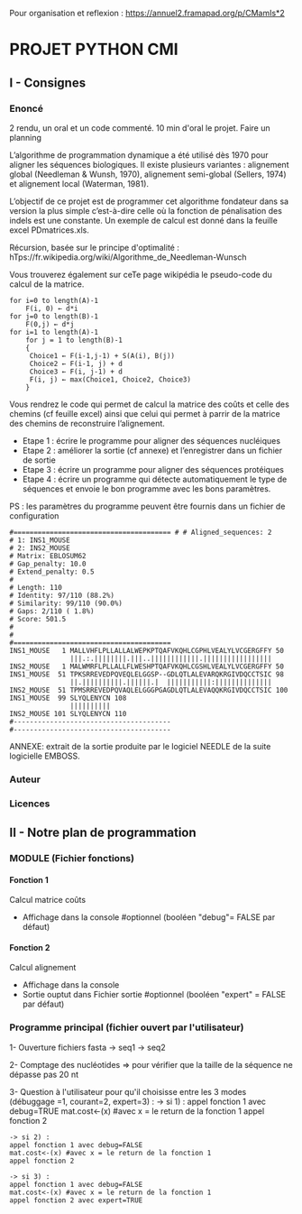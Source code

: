Pour organisation et reflexion : https://annuel2.framapad.org/p/CMamIs*2

# PROJET PYTHON CMI
## I - Consignes
### Enoncé
2 rendu, un oral et un code commenté.
10 min d'oral le projet.
Faire un planning


L’algorithme de programmation dynamique a été utilisé dès 1970 pour aligner les séquences biologiques. Il existe plusieurs variantes : alignement global (Needleman & Wunsh, 1970), alignement semi-global (Sellers, 1974) et alignement local (Waterman, 1981).

L’objectif de ce projet est de programmer cet algorithme fondateur dans sa version la plus simple c’est-à-dire celle où la fonction de pénalisation des indels est une constante. Un exemple de calcul est donné dans la feuille excel PDmatrices.xls.

Récursion, basée sur le principe d'optimalité : 
hTps://fr.wikipedia.org/wiki/Algorithme_de_Needleman-Wunsch

Vous trouverez également sur ceTe page wikipédia le pseudo-code du calcul de la matrice.
```
for i=0 to length(A)-1
    F(i, 0) ← d*i
for j=0 to length(B)-1
    F(0,j) ← d*j 
for i=1 to length(A)-1
	for j = 1 to length(B)-1 
	{
	 Choice1 ← F(i-1,j-1) + S(A(i), B(j))
	 Choice2 ← F(i-1, j) + d
	 Choice3 ← F(i, j-1) + d
	 F(i, j) ← max(Choice1, Choice2, Choice3)
	}
```
Vous rendrez le code qui permet de calcul la matrice des coûts et celle des chemins (cf feuille excel) ainsi que celui qui permet à parrir de la matrice des chemins de reconstruire l’alignement.
- Etape 1 : écrire le programme pour aligner des séquences nucléiques
- Etape 2 : améliorer la sortie (cf annexe) et l’enregistrer dans un fichier de sortie
- Etape 3 : écrire un programme pour aligner des séquences protéiques
- Etape 4 : écrire un programme qui détecte automatiquement le type de séquences et envoie le bon programme avec les bons paramètres.

PS : les paramètres du programme peuvent être fournis dans un fichier de configuration 
```
#======================================= # # Aligned_sequences: 2
# 1: INS1_MOUSE
# 2: INS2_MOUSE
# Matrix: EBLOSUM62
# Gap_penalty: 10.0
# Extend_penalty: 0.5
#
# Length: 110
# Identity: 97/110 (88.2%)
# Similarity: 99/110 (90.0%)
# Gaps: 2/110 ( 1.8%)
# Score: 501.5
#
#
#=======================================
INS1_MOUSE   1 MALLVHFLPLLALLALWEPKPTQAFVKQHLCGPHLVEALYLVCGERGFFY 50
               |||.:.||||||||.|||..||||||||||||.|||||||||||||||||
INS2_MOUSE   1 MALWMRFLPLLALLFLWESHPTQAFVKQHLCGSHLVEALYLVCGERGFFY 50
INS1_MOUSE  51 TPKSRREVEDPQVEQLELGGSP--GDLQTLALEVARQKRGIVDQCCTSIC 98
               ||.||||||||||.||||||.|  |||||||||||:||||||||||||||
INS2_MOUSE  51 TPMSRREVEDPQVAQLELGGGPGAGDLQTLALEVAQQKRGIVDQCCTSIC 100 INS1_MOUSE  99 SLYQLENYCN 108
               ||||||||||
INS2_MOUSE 101 SLYQLENYCN 110
#---------------------------------------
#---------------------------------------
```
ANNEXE: extrait de la sortie produite par le logiciel NEEDLE de la suite logicielle EMBOSS.

### Auteur
### Licences

## II - Notre plan de programmation

### MODULE (Fichier fonctions)

#### Fonction 1
Calcul matrice coûts
+ Affichage dans la console #optionnel (booléen "debug"= FALSE par défaut)

#### Fonction 2
Calcul alignement
+ Affichage dans la console
+ Sortie ouptut dans Fichier sortie #optionnel (booléen "expert" = FALSE par défaut)


### Programme principal (fichier ouvert par l'utilisateur)

1- Ouverture fichiers fasta
    -> seq1
    -> seq2

2- Comptage des nucléotides
    => pour vérifier que la taille de la séquence ne dépasse pas 20 nt

3- Question à l'utilisateur pour qu'il choisisse entre les 3 modes (débuggage =1, courant=2, expert=3) :
    -> si 1) :
    appel fonction 1 avec debug=TRUE
    mat.cost<-(x) #avec x = le return de la fonction 1
    appel fonction 2

    -> si 2) :
    appel fonction 1 avec debug=FALSE
    mat.cost<-(x) #avec x = le return de la fonction 1
    appel fonction 2

    -> si 3) :
    appel fonction 1 avec debug=FALSE
    mat.cost<-(x) #avec x = le return de la fonction 1
    appel fonction 2 avec expert=TRUE



